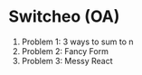 # Switcheo (OA)

1. Problem 1: 3 ways to sum to n
2. Problem 2: Fancy Form
3. Problem 3: Messy React 

